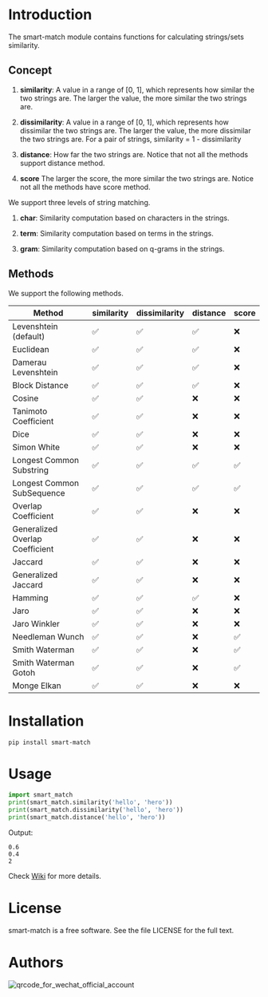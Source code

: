 # Introduction

The smart-match module contains functions for calculating strings/sets similarity.

## Concept

1. __similarity__:
A value in a range of [0, 1], which represents how similar the two strings are. 
The larger the value, the more similar the two strings are.

2. __dissimilarity__:
A value in a range of [0, 1], which represents how dissimilar the two strings are. 
The larger the value, the more dissimilar the two strings are.
For a pair of strings, similarity = 1 - dissimilarity

3. __distance__:
How far the two strings are. Notice that not all the methods support distance method.

4. __score__
The larger the score, the more similar the two strings are. Notice not all the methods have score method.

We support three levels of string matching.

1. __char__:
Similarity computation based on characters in the strings.

2. __term__:
Similarity computation based on terms in the strings.

3. __gram__:
Similarity computation based on q-grams in the strings.


## Methods

We support the following methods.

 Method | similarity | dissimilarity | distance | score
-----------|------------|---------------|----------|------
Levenshtein (default) |     ✅   |    ✅        |  ✅  | ❌
Euclidean |     ✅   |    ✅        |  ✅  | ❌
Damerau Levenshtein |     ✅   |    ✅        |  ✅  | ❌
Block Distance   |     ✅   |    ✅        |  ✅  | ❌
Cosine |   ✅   |    ✅        |  ❌ | ❌
Tanimoto Coefficient | ✅ | ✅ | ❌ | ❌
Dice |     ✅   |    ✅        |  ❌ | ❌
Simon White | ✅ | ✅ | ❌ | ❌
Longest Common Substring | ✅ | ✅ | ✅ | ✅
Longest Common SubSequence | ✅ | ✅ | ✅ | ✅
Overlap Coefficient | ✅ | ✅ | ❌ | ❌
Generalized Overlap Coefficient | ✅ | ✅ | ❌ | ❌
Jaccard     |  ✅ | ✅ | ❌ | ❌
Generalized Jaccard | ✅ | ✅ | ❌ | ❌
Hamming | ✅ | ✅ | ✅ | ❌
Jaro | ✅ | ✅ | ❌ | ❌
Jaro Winkler | ✅ | ✅ | ❌ | ❌
Needleman Wunch | ✅ | ✅ | ❌ | ✅
Smith Waterman | ✅ | ✅ | ❌ | ✅
Smith Waterman Gotoh | ✅ | ✅ | ❌ | ✅
Monge Elkan  |  ✅ | ✅ | ❌ | ❌

# Installation

```shell
pip install smart-match
```

# Usage

```python
import smart_match
print(smart_match.similarity('hello', 'hero'))
print(smart_match.dissimilarity('hello', 'hero'))
print(smart_match.distance('hello', 'hero'))
```
Output:
```shell
0.6
0.4
2
```

Check [Wiki](https://github.com/jiayingwang/smart-match/wiki) for more details.

# License

smart-match is a free software. See the file LICENSE for the full text.

# Authors

![qrcode_for_wechat_official_account](https://wx3.sinaimg.cn/mw1024/bdb7558bly1gjo23b3jrmj207607674r.jpg)

